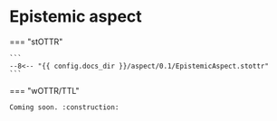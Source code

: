 # Epistemic aspect

=== "stOTTR"

    ```
    --8<-- "{{ config.docs_dir }}/aspect/0.1/EpistemicAspect.stottr"
    ```
    
=== "wOTTR/TTL"

    Coming soon. :construction:


